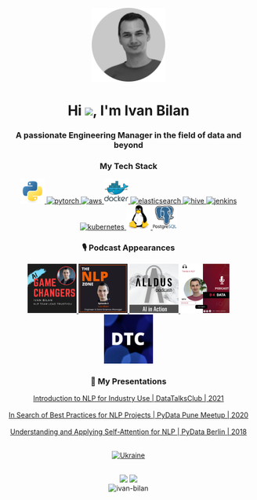 <p align="center">
  <img width="150" height="150" src="resources/profile-pic.png">
</p>


<h1 align="center">Hi <img src="https://emojis.slackmojis.com/emojis/images/1531849430/4246/blob-sunglasses.gif?1531849430" width="30"/>, I'm Ivan Bilan </h1>

<h3 align="center">A passionate Engineering Manager in the field of data and beyond </h3>

<h3 align="center">My Tech Stack</h3>
<p align="center"> <a href="https://www.python.org" target="_blank"> <img src="https://raw.githubusercontent.com/devicons/devicon/master/icons/python/python-original.svg" alt="python" width="50" height="50"/> </a> <a href="https://pytorch.org/" target="_blank"> <img src="https://www.vectorlogo.zone/logos/pytorch/pytorch-icon.svg" alt="pytorch" width="50" height="50"/> </a>  <a href="https://aws.amazon.com" target="_blank"> <img src="https://raw.githubusercontent.com/Thomas-George-T/Thomas-George-T/master/assets/aws.svg" alt="aws" width="50" height="50"/> </a>  <a href="https://www.docker.com/" target="_blank"> <img src="https://raw.githubusercontent.com/devicons/devicon/master/icons/docker/docker-original-wordmark.svg" alt="docker" width="50" height="50"/> </a> <a href="https://www.elastic.co" target="_blank"> <img src="https://www.vectorlogo.zone/logos/elastic/elastic-icon.svg" alt="elasticsearch" width="50" height="50"/> </a> <a href="https://hive.apache.org/" target="_blank"> <img src="https://www.vectorlogo.zone/logos/apache_hive/apache_hive-icon.svg" alt="hive" width="50" height="50"/> </a> <a href="https://www.jenkins.io" target="_blank"> <img src="https://www.vectorlogo.zone/logos/jenkins/jenkins-icon.svg" alt="jenkins" width="50" height="50"/> </a> <a href="https://kubernetes.io" target="_blank"> <img src="https://www.vectorlogo.zone/logos/kubernetes/kubernetes-icon.svg" alt="kubernetes" width="50" height="50"/> </a> <a href="https://www.linux.org/" target="_blank"> <img src="https://raw.githubusercontent.com/devicons/devicon/master/icons/linux/linux-original.svg" alt="linux" width="50" height="50"/> </a> <a href="https://www.postgresql.org" target="_blank"> <img src="https://raw.githubusercontent.com/devicons/devicon/master/icons/postgresql/postgresql-original-wordmark.svg" alt="postgresql" width="50" height="50"/> </a> 


<h3 align="center"> 🎙️ Podcast Appearances</h3>
<p align="center"> <a href="https://open.spotify.com/episode/25QqmZKb31HDYPZwS8C0FX" target="_blank"> <img src="resources/podcasts/ai_game_changers.jpg" alt="AI Game Changers" width="100" height="100"/> </a> <a href="https://player.captivate.fm/episode/c1504d82-268e-4979-93a1-d439dc506c29" target="_blank"> <img src="resources/podcasts/nlp_zone.png" alt="NLP Zone" width="100" height="100"/> </a> <a href="https://alldus.com/ie/blog/podcasts/aiinaction-ivan-bilan-trustyou/" target="_blank"> <img src="resources/podcasts/alldus.jpg" alt="AI in Action" width="100" height="100"/> </a> <a href="https://www.youtube.com/watch?v=H8P53qjIYKQ" target="_blank"> <img src="resources/podcasts/d4_data_podcast.jpg" alt="D4 Data" width="100" height="100"/> </a>  <a href="https://www.youtube.com/watch?v=RJEf6mzxh1w" target="_blank"> <img src="resources/podcasts/datatalksclub_podcast.jpg" alt="DataTalks.Club" width="100" height="100"/> </a> 


<h3 align="center"> 🎥️ My Presentations</h3>
<p align="center">
<span style="color: #808080; text-decoration-color: #808080; display: table; margin: 0 auto;"><a href="https://www.youtube.com/watch?v=0S9iai4Ld4I">Introduction to NLP for Industry Use | DataTalksClub | 2021 </a></span><br>
<span style="color: #808080; text-decoration-color: #808080; display: table; margin: 0 auto;"><a href="https://www.youtube.com/watch?v=0S9iai4Ld4I">In Search of Best Practices for NLP Projects | PyData Pune Meetup | 2020</a></span><br>
<span style="color: #808080; text-decoration-color: #808080; display: table; margin: 0 auto;"><a href="https://www.youtube.com/watch?v=0S9iai4Ld4I">Understanding and Applying Self-Attention for NLP | PyData Berlin | 2018</a></span><br>
</p>

<p align="center"> <a href="https://social.edopomoga.gov.ua/en/cabinet/volunteer" target="_blank"> <img src="https://emojipedia-us.s3.dualstack.us-west-1.amazonaws.com/thumbs/120/google/313/flag-ukraine_1f1fa-1f1e6.png" alt="Ukraine" width="50" height="50"/> </a>

<p align="center">
    <br>
    <a target="_blank" href="https://linkedin.com/in/ivan-bilan"><img src="https://img.shields.io/badge/-LinkedIn-0077B5?style=for-the-badge&logo=Linkedin&logoColor=white"></img></a>
    <a target="_blank" href="https://medium.com/@ivanbilan"><img src="https://img.shields.io/badge/-Medium-12100E?style=for-the-badge&logo=Medium&logoColor=white"></img></a>
    <br>
    <img src="https://komarev.com/ghpvc/?username=ivan-bilan" alt="ivan-bilan" />
</p>  

